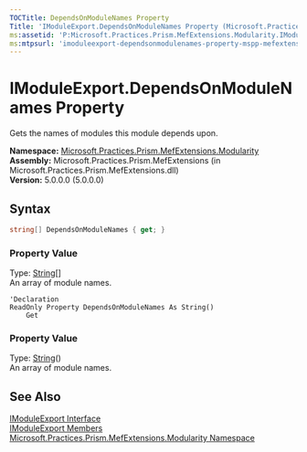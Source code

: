 ```yaml
---
TOCTitle: DependsOnModuleNames Property
Title: 'IModuleExport.DependsOnModuleNames Property (Microsoft.Practices.Prism.MefExtensions.Modularity)'
ms:assetid: 'P:Microsoft.Practices.Prism.MefExtensions.Modularity.IModuleExport.DependsOnModuleNames'
ms:mtpsurl: 'imoduleexport-dependsonmodulenames-property-mspp-mefextensions-modularity.md'
---
```


# IModuleExport.DependsOnModuleNames Property

Gets the names of modules this module depends upon.

**Namespace:** [Microsoft.Practices.Prism.MefExtensions.Modularity](https://msdn.microsoft.com/library/microsoft.practices.prism.mefextensions.modularity)<br/>
**Assembly:** Microsoft.Practices.Prism.MefExtensions (in Microsoft.Practices.Prism.MefExtensions.dll)<br/>
**Version:** 5.0.0.0 (5.0.0.0)

## Syntax

```C#
string[] DependsOnModuleNames { get; }
```

### Property Value

Type: [String](http://msdn.microsoft.com/en-us/library/s1wwdcbf)[]  
An array of module names.

```VB
'Declaration
ReadOnly Property DependsOnModuleNames As String()
	Get
```
### Property Value

Type: [String](http://msdn.microsoft.com/en-us/library/s1wwdcbf)()  
An array of module names.

## See Also

[IModuleExport Interface](/patterns-practices/reference/imoduleexport-interface-mspp-mefextensions-modularity)<br/>
[IModuleExport Members](/patterns-practices/reference/imoduleexport-members-mspp-mefextensions-modularity)<br/>
[Microsoft.Practices.Prism.MefExtensions.Modularity Namespace](/patterns-practices/reference/mspp-mefextensions-modularity-namespace)<br/>